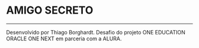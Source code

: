 # AMIGO SECRETO

---
Desenvolvido por Thiago Borghardt. 
Desafio do projeto ONE EDUCATION ORACLE ONE NEXT em parceria com a ALURA.